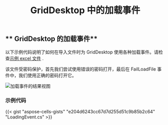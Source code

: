 ﻿---
title: GridDesktop 中的加载事件
type: docs
weight: 1060
url: /zh/net/aspose-cells-griddesktop/loading-event
description: 本文介绍如何使用 Aspose.Cells.GridDesktop 库的加载事件。
---
## ** GridDesktop 的加载事件**
以下示例代码说明了如何在导入文件时为 GridDesktop 使用各种加载事件。请检查[示例 excel 文件](loading-event.xlsx) . 

该文件受密码保护，首先我们尝试使用错误的密码打开，最后在 FailLoadFile 事件中，我们使用正确的密码打开它。

![加载事件的结果视图](loadingevent.png)
### **示例代码**
{{< gist "aspose-cells-gists" "e204d6243cc67d7d255d51c9b85b2c64" "LoadingEvent.cs" >}}
 